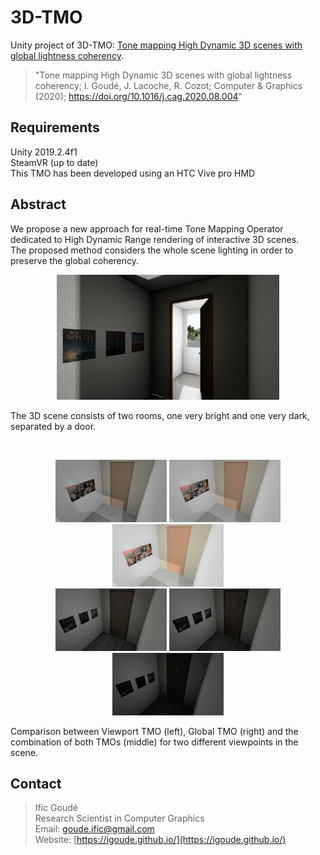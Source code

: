 # 3D-TMO

Unity project of 3D-TMO: [Tone mapping High Dynamic 3D scenes with global lightness coherency](https://igoude.github.io/).

> "Tone mapping High Dynamic 3D scenes with global lightness coherency; I. Goudé, J. Lacoche, R. Cozot; Computer & Graphics (2020); https://doi.org/10.1016/j.cag.2020.08.004"

## Requirements

Unity 2019.2.4f1  
SteamVR (up to date)  
This TMO has been developed using an HTC Vive pro HMD

## Abstract

We propose a new approach for real-time Tone Mapping Operator dedicated to High Dynamic Range rendering of interactive 3D scenes. <br />
The proposed method considers the whole scene lighting in order to preserve the global coherency.

<html>
    <body>
        <p align="center">
            <img src="Docs/images/scene.png" alt="scene" height="200" >
        </p>
    </body>
</html>   

The 3D scene consists of two rooms, one very bright and one very dark, separated by a door.

 <br />

<html>
    <body>
        <p align="center">
            <img src="Docs/images/combine1_bright.png" alt="TMO Framework" height="100">
            <img src="Docs/images/combine2_bright.png" alt="TMO Framework" height="100"> 
            <img src="Docs/images/combine3_bright.png" alt="TMO Framework" height="100"> <br />
            <img src="Docs/images/combine1_dark.png" alt="TMO Framework" height="100">
            <img src="Docs/images/combine2_dark.png" alt="TMO Framework" height="100">
            <img src="Docs/images/combine3_dark.png" alt="TMO Framework" height="100">
        </p>
    </body>
</html>

Comparison between Viewport TMO (left), Global TMO (right) and the combination of both TMOs (middle) for two different viewpoints in the scene.

## Contact

> Ific Goudé <br />
Research Scientist in Computer Graphics <br />
Email: goude.ific@gmail.com <br />
Website: [https://igoude.github.io/](https://igoude.github.io/)
